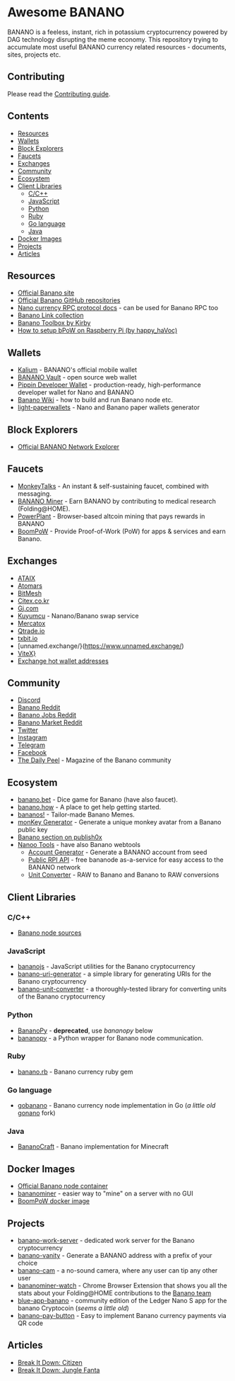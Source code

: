 # Awesome BANANO

BANANO is a feeless, instant, rich in potassium cryptocurrency powered by DAG technology disrupting the meme economy. This repository trying to accumulate most useful BANANO currency related resources - documents, sites, projects etc.

## Contributing

Please read the [Contributing guide](./Contributing.md).

## Contents

- [Resources](#resources)
- [Wallets](#wallets)
- [Block Explorers](#block-explorers)
- [Faucets](#faucets)
- [Exchanges](#exchanges)
- [Community](#community)
- [Ecosystem](#ecosystem)
- [Client Libraries](#client-libraries)
  - [C/C++](#clang)
  - [JavaScript](#javascript)
  - [Python](#python)
  - [Ruby](#ruby)
  - [Go language](#go-language)
  - [Java](#java)
- [Docker Images](#docker-images)
- [Projects](#projects)
- [Articles](#articles)

## Resources

- [Official Banano site](https://banano.cc/)
- [Official Banano GitHub repositories](https://github.com/BananoCoin)
- [Nano currency RPC protocol docs](https://docs.nano.org/commands/rpc-protocol/) - can be used for Banano RPC too
- [Banano Link collection](https://banano.now/links/)
- [Banano Toolbox by Kirby](https://github.com/Kirby1997/Banano)
- [How to setup bPoW on Raspberry Pi (by happy_haVoc)](./assets/How-to-setup-bPoW-on-Raspberry-Pi.md)

## Wallets

- [Kalium](https://kalium.banano.cc/) - BANANO's official mobile wallet
- [BANANO Vault](https://vault.banano.cc/) - open source web wallet
- [Pippin Developer Wallet](https://github.com/appditto/pippin_nano_wallet) - production-ready, high-performance developer wallet for Nano and BANANO
- [Banano Wiki](https://github.com/BananoCoin/banano/wiki) - how to build and run Banano node etc.
- [light-paperwallets](https://nanoo.tools/light-paperwallets) - Nano and Banano paper wallets generator

## Block Explorers

- [Official BANANO Network Explorer](https://creeper.banano.cc/)

## Faucets

- [MonkeyTalks](https://monkeytalks.cc/) - An instant & self-sustaining faucet, combined with messaging.
- [BANANO Miner](https://bananominer.com/) - Earn BANANO by contributing to medical research (Folding@HOME).
- [PowerPlant](https://powerplant.banano.cc/) - Browser-based altcoin mining that pays rewards in BANANO
- [BoomPoW](https://bpow.banano.cc/) - Provide Proof-of-Work (PoW) for apps & services and earn Banano.

## Exchanges

- [ATAIX](https://ataix.com/)
- [Atomars](https://atomars.com/refcode/howtobanano)
- [BitMesh](https://bitmesh.com/)
- [Citex.co.kr](https://www.citex.co.kr/)
- [Gj.com](https://account.gj.com/)
- [Kuyumcu](https://banano.nano.trade/) - Nanano/Banano swap service
- [Mercatox](https://mercatox.com/)
- [Qtrade.io](https://qtrade.io/)
- [txbit.io](https://txbit.io/)
- [unnamed.exchange/}(https://www.unnamed.exchange/)
- [ViteX}](https://vitex.net/)
- [Exchange hot wallet addresses](https://github.com/Kirby1997/Banano/blob/master/exchanges.txt)


## Community

- [Discord](http://chat.banano.cc/)
- [Banano Reddit](https://www.reddit.com/r/banano)
- [Banano Jobs Reddit](https://www.reddit.com/r/bananojobs)
- [Banano Market Reddit](https://www.reddit.com/r/bananomarket/)
- [Twitter](https://twitter.com/bananocoin)
- [Instagram](https://www.instagram.com/bananocurrency/)
- [Telegram](https://t.me/banano_official)
- [Facebook](https://www.facebook.com/bananocurrency/)
- [The Daily Peel]( https://www.daily-peel.com/) - Magazine of the Banano community

## Ecosystem

- [banano.bet](https://bananobet.com/) - Dice game for Banano (have also faucet).
- [banano.how](https://banano.how/) - A place to get help getting started.
- [bananos!](https://banano.fun/) - Tailor-made Banano Memes.
- [monKey Generator](http://www.monkeygen.com/) - Generate a unique monkey avatar from a Banano public key
- [Banano section on publish0x](https://www.publish0x.com/banano)
- [Nanoo Tools](https://nanoo.tools/) - have also Banano webtools
  - [Account Generator](https://nanoo.tools/quick-banano-account) - Generate a BANANO account from seed
  - [Public RPI API](https://nanoo.tools/bananode-api) - free bananode as-a-service for easy access to the BANANO network
  - [Unit Converter](https://nanoo.tools/banano-units) - RAW to Banano and Banano to RAW conversions

## Client Libraries

### C/C++

- [Banano node sources](https://github.com/BananoCoin/banano)

### JavaScript

- [bananojs](https://github.com/BananoCoin/bananojs) - JavaScript utilities for the Banano cryptocurrency
- [banano-uri-generator](https://github.com/zh/banano-uri-generator) - a simple library for generating URIs for the Banano cryptocurrency
- [banano-unit-converter](https://github.com/zh/banano-unit-converter) - a thoroughly-tested library for converting units of the Banano cryptocurrency

### Python

- [BananoPy](https://github.com/Kirby1997/BananoPy) - **deprecated**, use *bananopy* below
- [bananopy](https://github.com/milkyklim/bananopy) - a Python wrapper for Banano node communication.

### Ruby

- [banano.rb](https://github.com/zh/rbanano) - Banano currency ruby gem

### Go language

- [gobanano](https://github.com/BananoCoin/gobanano) - Banano currency node implementation in Go (*a little old* [gonano](https://github.com/alexbakker/gonano) fork)

### Java

- [BananoCraft](https://github.com/Kirby1997/BananoCraft) - Banano implementation for Minecraft

## Docker Images

- [Official Banano node container](https://hub.docker.com/r/bananocoin/banano)
- [bananominer](https://hub.docker.com/r/anzerr/bananominer) - easier way to "mine" on a server with no GUI
- [BoomPoW docker image](https://hub.docker.com/r/bananocoin/boompow)

## Projects

- [banano-work-server](https://github.com/BananoCoin/banano-work-server) - dedicated work server for the Banano cryptocurrency
- [banano-vanity](https://github.com/BananoCoin/banano-vanity) - Generate a BANANO address with a prefix of your choice
- [banano-cam](https://github.com/BananoCoin/banano-cam) - a no-sound camera, where any user can tip any other user
- [bananominer-watch](https://github.com/andrecrjr/bananominer-watch) - Chrome Browser Extension that shows you all the stats about your Folding@HOME contributions to the [Banano team]( https://stats.foldingathome.org/team/234980)
- [blue-app-banano](https://github.com/coranos/blue-app-banano) - community edition of the Ledger Nano S app for the banano Cryptocoin (*seems a little old*)
- [banano-pay-button](https://github.com/zh/banano-pay-button) - Easy to implement Banano currency payments via QR code

## Articles

- [Break It Down: Citizen](https://www.daily-peel.com/post/break-it-down-citizen)
- [Break It Down: Jungle Fanta](https://www.daily-peel.com/post/break-it-down-jungle-fanta)

